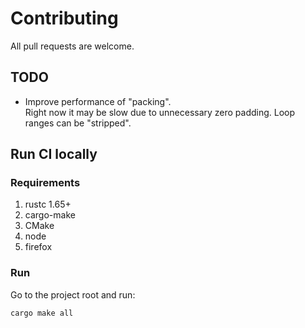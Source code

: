 # Contributing

All pull requests are welcome.

## TODO

- Improve performance of "packing". <br>
Right now it may be slow due to unnecessary zero padding.
Loop ranges can be "stripped".

## Run CI locally

### Requirements

1. rustc 1.65+
2. cargo-make
3. CMake
4. node
5. firefox

### Run

Go to the project root and run:
```sh
cargo make all
```
